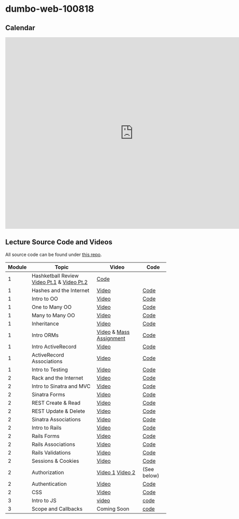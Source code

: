 # dumbo-web-100818

## Calendar
<iframe src="https://calendar.google.com/calendar/b/1/embed?showTitle=0&amp;showPrint=0&amp;mode=WEEK&amp;height=600&amp;wkst=1&amp;bgcolor=%23FFFFFF&amp;src=flatironschool.com_beat8cpem9pjlrdtck98mm7aqo%40group.calendar.google.com&amp;color=%230D7813&amp;src=flatironschool.com_nqpcnhgubqc728ljj695q4hks8%40group.calendar.google.com&amp;color=%23691426&amp;ctz=America%2FNew_York" style="border-width:0" width="800" height="600" frameborder="0" scrolling="no"></iframe>

## Lecture Source Code and Videos

All source code can be found under [this repo](https://github.com/learn-co-students/dumbo-web-100818).

| **Module** | **Topic**                 | **Video**                         | **Code**                         |
| ---------- | ------------------------- | --------------------------------  | ----------------------------     |
| 1  | Hashketball Review [Video Pt.1][hashketball-video-1] & [Video Pt.2][hashketball-video-2] | [Code][hashketball-code]   |
| 1  | Hashes and the Internet    | [Video][hashes-and-the-internet-video]  | [Code][hashes-and-the-internet-code]   |
| 1  | Intro to OO        | [Video][intro-oo-video]      | [Code][intro-oo-code]         |
| 1  | One to Many OO     | [Video][one-to-many-video]   | [Code][one-to-many-code]      |
| 1  | Many to Many OO    | [Video][many-to-many-video]  | [Code][many-to-many-code]     |
| 1  | Inheritance        | [Video][inheritance-video]   | [Code][inheritance-code]      |
| 1  | Intro ORMs      | [Video][intro-orm-video] & [Mass Assignment][mass-assignment-video]   | [Code][intro-orm-code]   |
| 1  | Intro ActiveRecord        | [Video][intro-active-record-video]   | [Code][intro-active-record-code]      |
| 1  | ActiveRecord Associations | [Video][active-record-associations-video] | [Code][active-record-associations-code]      |
| 1  | Intro to Testing | [Video][intro-testing-video]  |  [Code][intro-testing-code] |
| 2  | Rack and the Internet | [Video][intro-internet-video]  |  [Code][intro-internet-code]  |
| 2  | Intro to Sinatra and MVC | [Video][intro-sinatra-video]  |  [Code][intro-sinatra-code]  |
| 2  | Sinatra Forms | [Video][sinatra-forms-video]  |  [Code][sinatra-forms-code]  |
| 2  | REST Create & Read | [Video][rest-create-read-video]  |  [Code][rest-create-read-code]  |
| 2  | REST Update & Delete | [Video][rest-update-delete-video] | [Code][rest-update-delete-code] |
| 2  | Sinatra Associations | [Video][sinatra-associations-video] | [Code][sinatra-associations-code] |
| 2  | Intro to Rails | [Video][intro-rails-video] | [Code][intro-rails-code] |
| 2  | Rails Forms | [Video][rails-forms-video] | [Code][rails-forms-code] |
| 2  | Rails Associations | [Video][rails-associations-video] | [Code][rails-associations-code] |
| 2  | Rails Validations | [Video][rails-validations-video] | [Code][rails-validations-code] |
| 2  | Sessions & Cookies | [Video][sessions-cookies-video] | [Code][sessions-cookies-code] |
| 2  | Authorization | [Video 1][auth-1-video] [Video 2][auth-2-video]  | (See below) |
| 2  | Authentication | [Video][auth-3-video] | [Code][auth-code] |
| 2  | CSS | [Video][css-video] | [Code][css-code] |
| 3  | Intro to JS   | [video][intro-js-video]  | [code][intro-js-code]  |
| 3  | Scope and Callbacks   | Coming Soon  | [code][scope-cb-code]  |


[hashketball-video-1]: https://www.youtube.com/watch?v=OJmf-iDCeCo
[hashketball-video-2]: https://youtu.be/4Cle7PUzoxA
[hashketball-code]: https://github.com/learn-co-students/dumbo-web-100818/tree/master/01-hashketball-review

[hashes-and-the-internet-video]: https://youtu.be/aA6NhxV932w
[hashes-and-the-internet-code]: https://github.com/learn-co-students/dumbo-web-100818/tree/master/02-hashes-and-the-internet

[intro-oo-video]: https://youtu.be/ptQlSRAWsWM
[intro-oo-code]: https://github.com/learn-co-students/dumbo-web-100818/tree/master/03-intro-oo

[one-to-many-video]: https://youtu.be/KJwiqHBKzO8
[one-to-many-code]: https://github.com/learn-co-students/dumbo-web-100818/tree/master/04-one-to-many

[many-to-many-video]: https://youtu.be/lwOGHuosov8
[many-to-many-code]: https://github.com/learn-co-students/dumbo-web-100818/tree/master/04-many-many

[inheritance-video]: https://youtu.be/nC2TJaFY4c8
[inheritance-code]: https://github.com/learn-co-students/dumbo-web-100818/tree/master/05-inheritance

[intro-orm-video]: https://youtu.be/AQHH3Jo9b8w
[mass-assignment-video]: https://youtu.be/Hr1-rpWFKP8
[intro-orm-code]: https://github.com/learn-co-students/dumbo-web-100818/tree/master/07-intro-orms

[intro-active-record-video]: https://youtu.be/jLexrNI76QY
[intro-active-record-code]: https://github.com/learn-co-students/dumbo-web-100818/tree/master/09-active-record-associations


[active-record-associations-video]: https://youtu.be/-GvTMp6oJ9M
[active-record-associations-code]: https://github.com/learn-co-students/dumbo-web-100818/tree/master/08-active-record-intro

[intro-testing-video]: https://youtu.be/wCobG04N_sc
[intro-testing-code]: https://github.com/learn-co-students/dumbo-web-100818/tree/master/10-intro-testing

[intro-internet-video]: https://www.youtube.com/watch?v=GfVORUwbbJk
[intro-internet-code]: https://github.com/learn-co-students/dumbo-web-100818/tree/master/11-internet-intro

[intro-sinatra-video]: https://www.youtube.com/watch?v=ghrlfORzedM
[intro-sinatra-code]: https://github.com/learn-co-students/dumbo-web-100818/tree/master/12-sinatra-mvc-intro

[sinatra-forms-video]: https://youtu.be/Ct6eh8Q3WAg
[sinatra-forms-code]: https://github.com/learn-co-students/dumbo-web-100818/tree/master/13-sinatra-forms

[rest-create-read-video]: https://youtu.be/UXoIuPf974E
[rest-create-read-code]: https://github.com/learn-co-students/dumbo-web-100818/tree/master/14-create-read

[rest-update-delete-video]: https://youtu.be/YRql3rvUE2E
[rest-update-delete-code]: https://github.com/learn-co-students/dumbo-web-100818/tree/master/15-update-delete

[sinatra-associations-video]: https://youtu.be/6bgjl5U8VfI
[sinatra-associations-code]: https://github.com/learn-co-students/dumbo-web-100818/tree/master/16-sinatra-associations

[intro-rails-video]: https://youtu.be/rapnqi0dlps
[intro-rails-code]: https://github.com/learn-co-students/dumbo-web-100818/tree/master/17-intro-to-rails

[rails-forms-video]: https://youtu.be/nyUJhc9qmfk
[rails-forms-code]: https://github.com/learn-co-students/dumbo-web-100818/tree/master/18-rails-forms-crud

[rails-associations-video]: https://youtu.be/nnRh__86ILU
[rails-associations-code]: https://github.com/learn-co-students/dumbo-web-100818/tree/master/19-rails-associations

[rails-validations-video]: https://www.youtube.com/watch?v=P85zvdPhtVU
[rails-validations-code]: https://github.com/learn-co-students/dumbo-web-100818/tree/master/20-rails-validations

[sessions-cookies-video]: https://youtu.be/kxKXyJ4-tmc
[sessions-cookies-code]: https://github.com/learn-co-students/dumbo-web-100818/tree/master/21-sessions-cookies

[auth-1-video]: https://youtu.be/6imjQ2X_qfs
[auth-2-video]: https://youtu.be/SYaydiw-JTA
[auth-3-video]: https://youtu.be/A2OnRpy9PBQ

[auth-code]: https://github.com/learn-co-students/dumbo-web-100818/tree/master/22-auth

[css-video]: https://youtu.be/JQ42jFHupcw
[css-code]: https://github.com/learn-co-students/dumbo-web-100818/tree/master/23-css


[intro-js-video]: https://youtu.be/HxeC4sUUmAI
[intro-js-code]: https://github.com/learn-co-students/dumbo-web-100818/tree/master/24_intro_js
[scope-cb-video]: https://youtu.be/xA3ptxe_dNw
[scope-cb-code]: https://github.com/learn-co-students/dumbo-web-100818/tree/master/25_scopes
